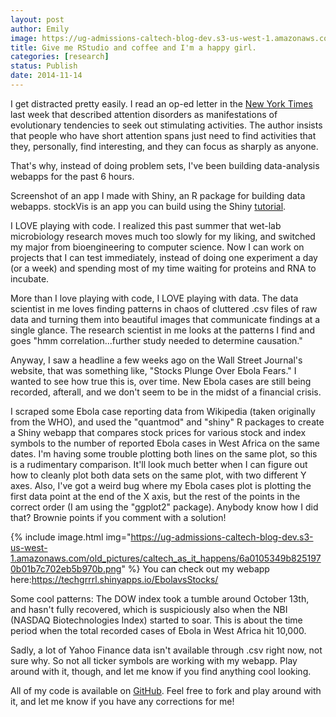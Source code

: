 ```yaml
---
layout: post
author: Emily
image: https://ug-admissions-caltech-blog-dev.s3-us-west-1.amazonaws.com/old_pictures/caltech_as_it_happens/6a0105349b8251970b01b7c702e04c970b.png
title: Give me RStudio and coffee and I'm a happy girl. 
categories: [research]
status: Publish
date: 2014-11-14
---
```



I get distracted pretty easily. I read an op-ed letter in the <a href="https://www.nytimes.com/2014/11/02/opinion/sunday/a-natural-fix-for-adhd.html?src=me&amp;module=Ribbon&amp;version=context&amp;region=Header&amp;action=click&amp;contentCollection=Most%20Emailed&amp;pgtype=article" target="_blank" title="New York Times">New York Times</a> last week that described attention disorders as manifestations of evolutionary tendencies to seek out stimulating activities. The author insists that people who have short attention spans just need to find activities that they, personally, find interesting, and they can focus as sharply as anyone.

That's why, instead of doing problem sets, I've been building data-analysis webapps for the past 6 hours.

Screenshot of an app I made with Shiny, an R package for building data webapps. stockVis is an app you can build using the Shiny <a href="https://shiny.rstudio.com/tutorial/" target="_blank">tutorial</a>.

I LOVE playing with code. I realized this past summer that wet-lab microbiology research moves much too slowly for my liking, and switched my major from bioengineering to computer science. Now I can work on projects that I can test immediately, instead of doing one experiment a day (or a week) and spending most of my time waiting for proteins and RNA to incubate.

More than I love playing with code, I LOVE playing with data. The data scientist in me loves finding patterns in chaos of cluttered .csv files of raw data and turning them into beautiful images that communicate findings at a single glance. The research scientist in me looks at the patterns I find and goes "hmm correlation...further study needed to determine causation."

Anyway, I saw a headline a few weeks ago on the Wall Street Journal's website, that was something like, "Stocks Plunge Over Ebola Fears." I wanted to see how true this is, over time. New Ebola cases are still being recorded, afterall, and we don't seem to be in the midst of a financial crisis.

I scraped some Ebola case reporting data from Wikipedia (taken originally from the WHO), and used the "quantmod" and "shiny" R packages to create a Shiny webapp that compares stock prices for various stock and index symbols to the number of reported Ebola cases in West Africa on the same dates. I'm having some trouble plotting both lines on the same plot, so this is a rudimentary comparison. It'll look much better when I can figure out how to cleanly plot both data sets on the same plot, with two different Y axes. Also, I've got a weird bug where my Ebola cases plot is plotting the first data point at the end of the X axis, but the rest of the points in the correct order (I am using the "ggplot2" package). Anybody know how I did that? Brownie points if you comment with a solution!

{% include image.html img="https://ug-admissions-caltech-blog-dev.s3-us-west-1.amazonaws.com/old_pictures/caltech_as_it_happens/6a0105349b8251970b01b7c702eb5b970b.png" %}
You can check out my webapp here:<a href="https://techgrrrl.shinyapps.io/EbolavsStocks/" target="_blank">https://techgrrrl.shinyapps.io/EbolavsStocks/</a>

Some cool patterns: The DOW index took a tumble around October 13th, and hasn't fully recovered, which is suspiciously also when the NBI (NASDAQ Biotechnologies Index) started to soar. This is about the time period when the total recorded cases of Ebola in West Africa hit 10,000.

Sadly, a lot of Yahoo Finance data isn't available through .csv right now, not sure why. So not all ticker symbols are working with my webapp. Play around with it, though, and let me know if you find anything cool looking.

All of my code is available on <a href="https://github.com/EmilyMazo/Ebola-vs.-Stocks/tree/master" target="_blank">GitHub</a>. Feel free to fork and play around with it, and let me know if you have any corrections for me!

